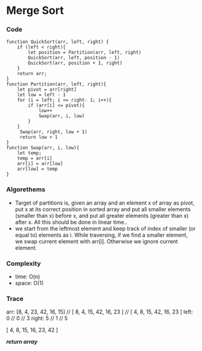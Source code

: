 # Merge Sort
### Code
```
function QuickSort(arr, left, right) {
    if (left < right){
        let position = Partition(arr, left, right)
        QuickSort(arr, left, position - 1)
        QuickSort(arr, position + 1, right)
    }
    return arr;
}
function Partition(arr, left, right){
    let pivot = arr[right]
    let low = left - 1
    for (i = left; i <= right- 1; i++){
        if (arr[i] <= pivot){
            low++
            Swap(arr, i, low)
        }
    }
     Swap(arr, right, low + 1)
     return low + 1
}
function Swap(arr, i, low){
    let temp;
    temp = arr[i]
    arr[i] = arr[low]
    arr[low] = temp
}
```
### Algorethems
- Target of partitions is, given an array and an element x of array as pivot, put x at its correct position in sorted array and put all smaller elements (smaller than x) before x, and put all greater elements (greater than x) after x. All this should be done in linear time..
- we start from the leftmost element and keep track of index of smaller (or equal to) elements as i. While traversing, if we find a smaller element, we swap current element with arr[i]. Otherwise we ignore current element.

### Complexity
* time: O(n)
* space: O(1)

### Trace
arr: [8, 4, 23, 42, 16, 15] // [ 8, 4, 15, 42, 16, 23 ] // [ 4, 8, 15, 42, 16, 23 ]
left: 0 // 0 // 3
right: 5 // 1 // 5

[ 4, 8, 15, 16, 23, 42 ]

***return array***